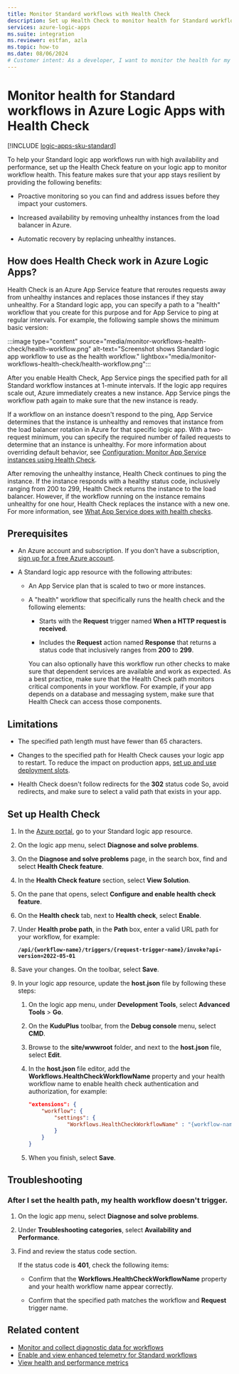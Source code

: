 ```yaml
---
title: Monitor Standard workflows with Health Check
description: Set up Health Check to monitor health for Standard workflows in Azure Logic Apps.
services: azure-logic-apps
ms.suite: integration
ms.reviewer: estfan, azla
ms.topic: how-to
ms.date: 08/06/2024
# Customer intent: As a developer, I want to monitor the health for my Standard logic app workflows in single-tenant Azure Logic Apps by setting up Health Check, which is an Azure App Service feature.
---
```


# Monitor health for Standard workflows in Azure Logic Apps with Health Check

[!INCLUDE [logic-apps-sku-standard](../../includes/logic-apps-sku-standard.md)]

To help your Standard logic app workflows run with high availability and performance, set up the Health Check feature on your logic app to monitor workflow health. This feature makes sure that your app stays resilient by providing the following benefits:

- Proactive monitoring so you can find and address issues before they impact your customers.

- Increased availability by removing unhealthy instances from the load balancer in Azure.

- Automatic recovery by replacing unhealthy instances.

## How does Health Check work in Azure Logic Apps?

Health Check is an Azure App Service feature that reroutes requests away from unhealthy instances and replaces those instances if they stay unhealthy. For a Standard logic app, you can specify a path to a "health" workflow that you create for this purpose and for App Service to ping at regular intervals. For example, the following sample shows the minimum basic version:

:::image type="content" source="media/monitor-workflows-health-check/health-workflow.png" alt-text="Screenshot shows Standard logic app workflow to use as the health workflow." lightbox="media/monitor-workflows-health-check/health-workflow.png":::

After you enable Health Check, App Service pings the specified path for all Standard workflow instances at 1-minute intervals. If the logic app requires scale out, Azure immediately creates a new instance. App Service pings the workflow path again to make sure that the new instance is ready.

If a workflow on an instance doesn't respond to the ping, App Service determines that the instance is unhealthy and removes that instance from the load balancer rotation in Azure for that specific logic app. With a two-request minimum, you can specify the required number of failed requests to determine that an instance is unhealthy. For more information about overriding default behavior, see [Configuration: Monitor App Service instances using Health Check](../app-service/monitor-instances-health-check.md#configuration).

After removing the unhealthy instance, Health Check continues to ping the instance. If the instance responds with a healthy status code, inclusively ranging from 200 to 299, Health Check returns the instance to the load balancer. However, if the workflow running on the instance remains unhealthy for one hour, Health Check replaces the instance with a new one. For more information, see [What App Service does with health checks](../app-service/monitor-instances-health-check.md#what-app-service-does-with-health-checks).

## Prerequisites

- An Azure account and subscription. If you don't have a subscription, [sign up for a free Azure account](https://azure.microsoft.com/free/?WT.mc_id=A261C142F).

- A Standard logic app resource with the following attributes:

  - An App Service plan that is scaled to two or more instances.

  - A "health" workflow that specifically runs the health check and the following elements:

    - Starts with the **Request** trigger named **When a HTTP request is received**.

    - Includes the **Request** action named **Response** that returns a status code that inclusively ranges from **200** to **299**.

    You can also optionally have this workflow run other checks to make sure that dependent services are available and work as expected. As a best practice, make sure that the Health Check path monitors critical components in your workflow. For example, if your app depends on a database and messaging system, make sure that Health Check can access those components.

## Limitations

- The specified path length must have fewer than 65 characters.

- Changes to the specified path for Health Check causes your logic app to restart. To reduce the impact on production apps, [set up and use deployment slots](set-up-deployment-slots.md).

- Health Check doesn't follow redirects for the **302** status code So, avoid redirects, and make sure to select a valid path that exists in your app.

## Set up Health Check

1. In the [Azure portal](https://portal.azure.com), go to your Standard logic app resource.

1. On the logic app menu, select **Diagnose and solve problems**.

1. On the **Diagnose and solve problems** page, in the search box, find and select **Health Check feature**.

1. In the **Health Check feature** section, select **View Solution**.

1. On the pane that opens, select **Configure and enable health check feature**. 

1. On the **Health check** tab, next to **Health check**, select **Enable**.

1. Under **Health probe path**, in the **Path** box, enter a valid URL path for your workflow, for example:

   **`/api/{workflow-name}/triggers/{request-trigger-name}/invoke?api-version=2022-05-01`**

1. Save your changes. On the toolbar, select **Save**.

1. In your logic app resource, update the **host.json** file by following these steps:

   1. On the logic app menu, under **Development Tools**, select **Advanced Tools** > **Go**.

   1. On the **KuduPlus** toolbar, from the **Debug console** menu, select **CMD**.

   1. Browse to the **site/wwwroot** folder, and next to the **host.json** file, select **Edit**.

   1. In the **host.json** file editor, add the **Workflows.HealthCheckWorkflowName** property and your health workflow name to enable health check authentication and authorization, for example:

      ```json
      "extensions": {
          "workflow": {
              "settings": {
                  "Workflows.HealthCheckWorkflowName" : "{workflow-name}"
              }
          }
      }
      ```

   1. When you finish, select **Save**.

## Troubleshooting

### After I set the health path, my health workflow doesn't trigger.

1. On the logic app menu, select **Diagnose and solve problems**.

1. Under **Troubleshooting categories**, select **Availability and Performance**.

1. Find and review the status code section.

   If the status code is **401**, check the following items:

   - Confirm that the **Workflows.HealthCheckWorkflowName** property and your health workflow name appear correctly.

   - Confirm that the specified path matches the workflow and **Request** trigger name.

## Related content

- [Monitor and collect diagnostic data for workflows](monitor-workflows-collect-diagnostic-data.md)
- [Enable and view enhanced telemetry for Standard workflows](enable-enhanced-telemetry-standard-workflows.md)
- [View health and performance metrics](view-workflow-metrics.md)
